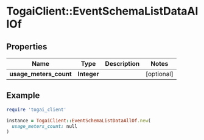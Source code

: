 # TogaiClient::EventSchemaListDataAllOf

## Properties

| Name | Type | Description | Notes |
| ---- | ---- | ----------- | ----- |
| **usage_meters_count** | **Integer** |  | [optional] |

## Example

```ruby
require 'togai_client'

instance = TogaiClient::EventSchemaListDataAllOf.new(
  usage_meters_count: null
)
```

